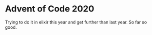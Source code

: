 # Advent of Code 2020

Trying to do it in elixir this year and get further than last year.
So far so good.
